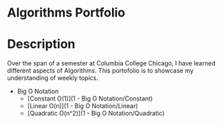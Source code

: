 # Algorithms Portfolio

# Description
Over the span of a semester at Columbia College Chicago, I have learned different aspects
of Algorithms. This portofolio is to showcase my understanding of weekly topics.

* Big O Notation
   - [Constant O(1)](1 - Big O Notation/Constant)
   - [Linear O(n)](1 - Big O Notation/Linear)
   - [Quadratic O(n^2)](1 - Big O Notation/Quadratic)